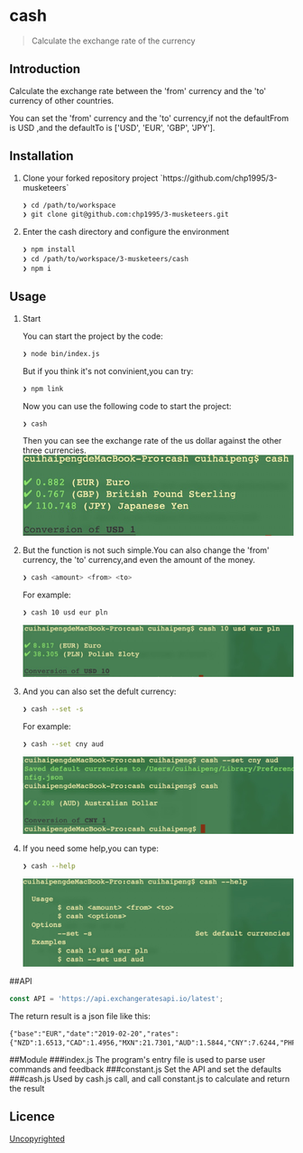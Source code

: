 # cash

> Calculate the exchange rate of the currency

## Introduction
Calculate the exchange rate between the 
'from' currency and the 'to' currency of 
other countries.

You can set the 'from' 
currency and the 'to' currency,if not the defaultFrom 
is USD ,and the defaultTo is ['USD', 'EUR', 'GBP', 'JPY'].



## Installation
<ol>
<li>Clone your forked repository project `https://github.com/chp1995/3-musketeers`

```sh
❯ cd /path/to/workspace
❯ git clone git@github.com:chp1995/3-musketeers.git
```
</li>

<li>Enter the cash directory and configure the environment

```sh
❯ npm install
❯ cd /path/to/workspace/3-musketeers/cash
❯ npm i
```
</li>
</ol>

## Usage
<ol>
<li>Start 

You can start the project by the code:

```sh
❯ node bin/index.js
```
But if you think it's not convinient,you can try:

```sh
❯ npm link
```
Now you can use the following code to start the project:

```sh
❯ cash
```

Then you can see the exchange rate of the us dollar against the other three currencies.
![start](start.jpeg)
</li>

<li>But the function is not such simple.You can also 
change the 'from' currency, the 'to' currency,and even the amount
of the money.

```sh
❯ cash <amount> <from> <to> 
```
For example:

```sh
❯ cash 10 usd eur pln
```
![change](change.jpeg)
</li>

<li>And you can also set the defult currency:

```sh
❯ cash --set -s
```
For example:

```sh
❯ cash --set cny aud
```
![set](set.jpeg)
</li>

<li>If you need some help,you can type:

```sh
❯ cash --help
```
![help](help.jpeg)
</li>
</ol>

##API
```js
const API = 'https://api.exchangeratesapi.io/latest';
```
The return result is a json file like this:
```
{"base":"EUR","date":"2019-02-20","rates":{"NZD":1.6513,"CAD":1.4956,"MXN":21.7301,"AUD":1.5844,"CNY":7.6244,"PHP":59.003,"GBP":0.86945,"CZK":25.679,"USD":1.1342,"SEK":10.5703,"NOK":9.7335,"TRY":6.019,"IDR":15924.17,"ZAR":16.0354,"MYR":4.6183,"HKD":8.9026,"HUF":317.33,"ISK":135.7,"HRK":7.4135,"JPY":125.61,"BGN":1.9558,"SGD":1.5326,"RUB":74.5774,"RON":4.7567,"CHF":1.1342,"DKK":7.4614,"INR":80.7035,"KRW":1273.47,"THB":35.268,"BRL":4.2019,"PLN":4.3445,"ILS":4.1004}}
```

##Module
###index.js
The program's entry file is used to parse user commands and feedback
###constant.js
Set the API and set the defaults
###cash.js
Used by cash.js call, and call constant.js to calculate and return the result

## Licence

[Uncopyrighted](http://zenhabits.net/uncopyright/)
